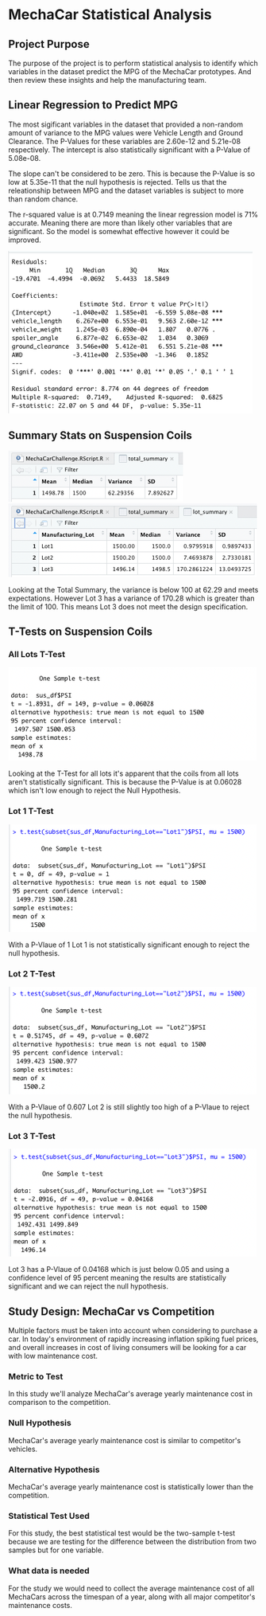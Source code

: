 # MechaCar Statistical Analysis

## Project Purpose

The purpose of the project is to perform statistical analysis to identify which variables in the dataset predict the MPG of the MechaCar prototypes. And then review these insights and help the manufacturing team.

## Linear Regression to Predict MPG

The most sigificant variables in the dataset that provided a non-random amount of variance to the MPG values were Vehicle Length and Ground Clearance. The P-Values for these variables are 2.60e-12 and 5.21e-08 respectively. The intercept is also statistically significant with a P-Value of 5.08e-08.

The slope can't be considered to be zero. This is because the P-Value is so low at 5.35e-11 that the null hypothesis is rejected. Tells us that the releationship between MPG and the dataset variables is subject to more than random chance. 

The r-squared value is at 0.7149 meaning the linear regression model is 71% accurate. Meaning there are more than likely other variables that are significant. So the model is somewhat effective however it could be improved.

![](images/deliv1.png)

## Summary Stats on Suspension Coils
![](images/total_summary.png)
![](images/lot_summary.png)

Looking at the Total Summary, the variance is below 100 at 62.29 and meets expectations. However Lot 3 has a variance of 170.28 which is greater than the limit of 100. This means Lot 3 does not meet the design specification. 

## T-Tests on Suspension Coils

### All Lots T-Test
![](images/cumulative_t_test.png)

Looking at the T-Test for all lots it's apparent that the coils from all lots aren't statistically significant. This is because the P-Value is at 0.06028 which isn't low enough to reject the Null Hypothesis.

### Lot 1 T-Test
![](images/lot1_ttest.png)

With a P-Vlaue of 1 Lot 1 is not statistically significant enough to reject the null hypothesis. 

### Lot 2 T-Test
![](images/lot2_ttest.png)

With a P-Vlaue of 0.607 Lot 2 is still slightly too high of a P-Vlaue to reject the null hypothesis. 

### Lot 3 T-Test
![](images/lot3_ttest.png)

Lot 3 has a P-Vlaue of 0.04168 which is just below 0.05 and using a confidence level of 95 percent meaning the results are statistically significant and we can reject the null hypothesis.

## Study Design: MechaCar vs Competition

Multiple factors must be taken into account when considering to purchase a car. In today's environment of rapidly increasing inflation spiking fuel prices, and overall increases in cost of living consumers will be looking for a car with low maintenance cost. 

### Metric to Test

In this study we'll analyze MechaCar's average yearly maintenance cost in comparison to the competition.

### Null Hypothesis

MechaCar's average yearly maintenance cost is similar to competitor's vehicles.

### Alternative Hypothesis

MechaCar's average yearly maintenance cost is statistically lower than the competition.

### Statistical Test Used

For this study, the best statistical test would be the two-sample t-test because we are testing for the difference between the distribution from two samples but for one variable. 

### What data is needed

For the study we would need to collect the average maintenance cost of all MechaCars across the timespan of a year, along with all major competitor's maintenance costs.
